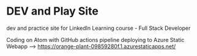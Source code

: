 # DEV and Play Site 

dev and practice site for LinkedIn Learning course - Full Stack Developer

Coding on Atom with GitHub actions pipeline deploying to Azure Static Webapp --> https://orange-plant-09859280f.1.azurestaticapps.net/




